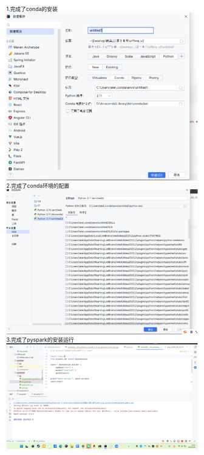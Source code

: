 1.完成了conda的安装
![img_5.png](img_5.png)
2.完成了conda环境的配置
![img_4.png](img_4.png)
3.完成了pyspark的安装运行
![img_6.png](img_6.png)